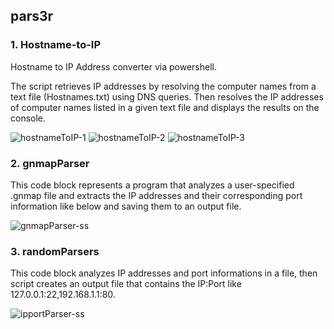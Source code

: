 ## pars3r

### 1. Hostname-to-IP
Hostname to IP Address converter via powershell.

The script retrieves IP addresses by resolving the computer names from a text file (Hostnames.txt) using DNS queries. Then resolves the IP addresses of computer names listed in a given text file and displays the results on the console.

![hostnameToIP-1](https://user-images.githubusercontent.com/45037356/150563601-45cb0e29-683b-4e0c-849a-fe31e3abf421.png)
![hostnameToIP-2](https://user-images.githubusercontent.com/45037356/150563614-ad7a1a7e-de5c-498b-a0dc-3df864408c32.png)
![hostnameToIP-3](https://user-images.githubusercontent.com/45037356/150563673-6652e6db-10bc-4d15-8136-b4bbd8531b97.png)

### 2. gnmapParser
This code block represents a program that analyzes a user-specified .gnmap file and extracts the IP addresses and their corresponding port information like below and saving them to an output file. 

![gnmapParser-ss](https://github.com/koparmalbaris/pars3r/assets/45037356/26f0738d-4cf0-4224-aacf-5afc1acd5851)


### 3. randomParsers
This code block analyzes IP addresses and port informations in a file, then script creates an output file that contains the IP:Port like 127.0.0.1:22,192.168.1.1:80.

![ipportParser-ss](https://github.com/koparmalbaris/pars3r/assets/45037356/4970ae67-0c02-4e64-b035-ce26118aa80f)
